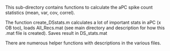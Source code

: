 This sub-directory contains functions to calculate the aPC spike count statistics (mean, var, cov, correl).

The function create_DSstats.m calculates a lot of important stats in aPC (x OB too), loads All_Recs.mat (see main directory and description for how this .mat file is created). 
Saves result in DS_stats.mat

There are numerous helper functions with descriptions in the various files.

